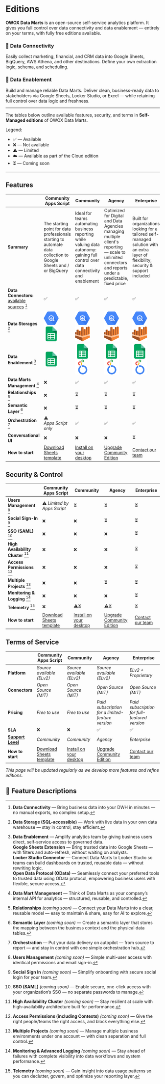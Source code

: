 # Editions

**OWOX Data Marts** is an open-source self-service analytics platform. It gives you full control over data connectivity and data enablement — entirely on your terms, with fully free editions available.

### 🔌 **Data Connectivity**
Easily collect marketing, financial, and CRM data into Google Sheets, BigQuery, AWS Athena, and other destinations. Define your own extraction logic, schema, and scheduling.

### 🚀 **Data Enablement**
Build and manage reliable Data Marts. Deliver clean, business-ready data to stakeholders via Google Sheets, Looker Studio, or Excel — while retaining full control over data logic and freshness.

---

The tables below outline available features, security, and terms in **Self-Managed editions** of OWOX Data Marts.

Legend:

- ✅ — Available
- ❌ — Not available
- ⚠️ — Limited
- ☁️ — Available as part of the Cloud edition
- ⏳ — Coming soon

---

## Features

|                                                                             | **Community Apps Script**                                                                                                              | **Community**                                                                                                                                                                                                                                | **Agency**                                                                                                                                                                                                                                   | **Enterprise**                                                                                                                                                                                                                               |
|-----------------------------------------------------------------------------|----------------------------------------------------------------------------------------------------------------------------------------|----------------------------------------------------------------------------------------------------------------------------------------------------------------------------------------------------------------------------------------------|----------------------------------------------------------------------------------------------------------------------------------------------------------------------------------------------------------------------------------------------|----------------------------------------------------------------------------------------------------------------------------------------------------------------------------------------------------------------------------------------------|
| **Summary**                                                                 | The starting point for data professionals starting to automate data collection to Google Sheets and / or BigQuery | Ideal for teams automating business reporting while valuing data autonomy: gaining full control over data connectivity and enablement                                                                                                        | Optimized for Digital and Data Agencies managing multiple client's reporting — scale to unlimited connectors and reports under a predictable, fixed price                                                                                    | Built for organizations looking for a tailored self-managed solution with an extra layer of flexibility, security & support included                                                                                                         |
| **Data Connectors:** [available sources](../../README.md#data-sources) [^1] | ✅                                                                                                                                      | ✅                                                                                                                                                                                                                                            | ✅                                                                                                                                                                                                                                            | ✅                                                                                                                                                                                                                                            |
| **Data Storages** [^2]                                                      | ![Google BigQuery](../public/bigquery.svg) ![Google Sheets](../public/g-sheets.svg)                                                    | ![Google BigQuery](../public/bigquery.svg) ![AWS Athena](../public/athena.svg) | ![Google BigQuery](../public/bigquery.svg) ![AWS Athena](../public/athena.svg) | ![Google BigQuery](../public/bigquery.svg) ![AWS Athena](../public/athena.svg) |
| **Data Enablement** [^3]                                                    | ![Google Sheets](../public/g-sheets.svg) | ![Google Sheets](../public/g-sheets.svg) ![Looker Studio](../public/looker.svg) | ![Google Sheets](../public/g-sheets.svg) ![Looker Studio](../public/looker.svg) | ![Google Sheets](../public/g-sheets.svg) ![Looker Studio](../public/looker.svg) |
| **Data Marts Management** [^4]                                              | ❌                                                                                                                                      | ✅                                                                                                                                                                                                                                            | ✅                                                                                                                                                                                                                                            | ✅                                                                                                                                                                                                                                            |
| **Relationships** [^5]                                                      | ❌                                                                                                                                      | ⏳                                                                                                                                                                                                                                            | ⏳                                                                                                                                                                                                                                            | ⏳                                                                                                                                                                                                                                            |
| **Semantic Layer** [^15]                                                    | ❌                                                                                                                                      | ⏳                                                                                                                                                                                                                                            | ⏳                                                                                                                                                                                                                                            | ⏳                                                                                                                                                                                                                                            |
| **Orchestration** [^6]                                                      | ⚠️ *Apps Script only*                                                                                                                  | ✅                                                                                                                                                                                                                                            | ✅                                                                                                                                                                                                                                            | ✅                                                                                                                                                                                                                                            |
| **Conversational UI**                                                       | ❌                                                                                                                                      | ❌                                                                                                                                                                                                                                            | ❌                                                                                                                                                                                                                                            | ⏳                                                                                                                                                                                                                                            |
| **How to start**                                                            | [Download Sheets template](../../README.md#data-sources)                                                                               | [Install on your desktop](./quick-start.md)                                                                                                                                                                                                  | [Upgrade Community Edition](https://www.owox.com/pricing)                                                                                                                                                                                    | [Contact our team](https://www.owox.com/pricing)                                                                                                                                                                                             |

## Security & Control

|  | **Community Apps Script** | **Community** | **Agency** | **Enterprise** |
|-----------------------------|---------------------------|--------------------------|----------------------|------------------------|
| **Users Management** [^7] | ⚠️ *Limited by Apps Script* | ⏳ | ⏳ | ⏳ |
| **Social Sign-In** [^8] | ❌ | ❌ | ⏳ | ⏳ |
|  **SSO (SAML)** [^9] | ❌ | ❌ | ❌ | ⏳ |
|  **High Availability Cluster** [^10] | ❌ | ❌ | ❌ | ⏳ |
|  **Access Permissions** [^11] | ❌ | ❌ | ❌ | ⏳ |
|  **Multiple Projects** [^12] | ❌ | ❌ | ⏳ | ⏳ |
|  **Monitoring & Logging** [^13] | ❌ | ❌ | ❌ | ⏳ |
|  **Telemetry** [^14] | ❌ | ⚠️⏳ | ⚠️⏳ | ⏳ |
| **How to start** | [Download Sheets template](../../README.md#data-sources) | [Install on your desktop](./quick-start.md) | [Upgrade Community Edition](https://www.owox.com/pricing)  | [Contact our team](https://www.owox.com/pricing) |

## Terms of Service

|  | **Community Apps Script** | **Community** | **Agency** | **Enterprise** |
|-----------------------------|---------------------------|--------------------------|----------------------|------------------------|
| **Platform**  | *Source available (ELv2)* | *Source available (ELv2)* | *Source available (ELv2)* | *ELv2 + Proprietary* |
| **Connectors** | *Open Source (MIT)* | *Open Source (MIT)* | *Open Source (MIT)* | *Open Source (MIT)* |
| **Pricing** | *Free to use* | *Free to use* | *Paid subscription for a limited-feature version* | *Paid subscription for full-featured version* |
| **SLA** | ❌ | ❌ | ✅ | ✅ |
| [**Support Level**](https://support.owox.com/hc/en-us/articles/115000216754-Support-Options) | *Community* | *Community* | *Agency* | *Enterprise* |
| **How to start** | [Download Sheets template](../../README.md#data-sources) | [Install on your desktop](./quick-start.md) | [Upgrade Community Edition](https://www.owox.com/pricing)  | [Contact our team](https://www.owox.com/pricing) |

*This page will be updated regularly as we develop more features and refine editions.*

## 📝 Feature Descriptions

[^1]: **Data Connectivity** — Bring business data into your DWH in minutes — no manual exports, no complex setup.  
[^2]: **Data Storage (SQL-accessible)** — Work with live data in your own data warehouse — stay in control, stay efficient.  
[^3]: **Data Enablement** — Amplify analytics team by giving business users direct, self-service access to governed data.  
**Google Sheets Extension** — Bring trusted data into Google Sheets — with filters and auto-refresh, without waiting on analysts.  
**Looker Studio Connector** — Connect Data Marts to Looker Studio so teams can build dashboards on trusted, reusable data — without rewriting logic.  
**Open Data Protocol (OData)** — Seamlessly connect your preferred tools to trusted data using OData protocol, empowering business users with flexible, secure access.  
[^4]: **Data Mart Management** — Think of Data Marts as your company’s internal API for analytics — structured, reusable, and controlled.  
[^5]: **Relationships** *(coming soon)* — Connect your Data Marts into a clear, reusable model — easy to maintain & share, easy for AI to explore.  
[^6]: **Orchestration** — Put your data delivery on autopilot — from source to report — and stay in control with one simple orchestration hub.  
[^7]: **Users Management** *(coming soon)* — Simple multi-user access with identical permissions and email sign-in.  
[^8]: **Social Sign In** *(coming soon)* — Simplify onboarding with secure social login for your team.  
[^9]: **SSO (SAML)** *(coming soon)* — Enable secure, one-click access with your organization’s SSO — no separate passwords to manage.  
[^10]: **High Availability Cluster** *(coming soon)* — Stay resilient at scale with high-availability architecture built for performance.  
[^11]: **Access Permissions (including Contexts)** *(coming soon)* — Give the right people/teams the right access, and block everything else.  
[^12]: **Multiple Projects** *(coming soon)* — Manage multiple business environments under one account — with clean separation and full control.  
[^13]: **Monitoring & Advanced Logging** *(coming soon)* — Stay ahead of failures with complete visibility into data workflows and system performance.  
[^14]: **Telemetry** *(coming soon)* — Gain insight into data usage patterns so you can declutter, govern, and optimize your reporting layer.  
[^15]: **Semantic Layer** *(coming soon)* — Create a semantic layer that stores the mapping between the business context and the physical data tables.